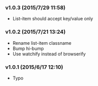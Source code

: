 ### v1.0.3	(2015/7/29 11:58)
* List-item should accept key/value only

### v1.0.2	(2015/7/21 13:24)
* Rename list-item classname
* Bump hi-bump
* Use watchify instead of browserify

### v1.0.1	(2015/6/17 12:10)
* Typo


